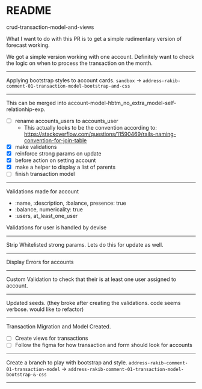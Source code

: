 # README

crud-transaction-model-and-views

What I want to do with this PR is to get a simple rudimentary version of forecast working.

We got a simple version working with one account.
Definitely want to check the logic on when to process the transaction on the month.

---

Applying bootstrap styles to account cards.
`sandbox` -> `address-rakib-comment-01-transaction-model-bootstrap-and-css`

---

This can be merged into account-model-hbtm_no_extra_model-self-relationhip-exp.

- [ ] rename accounts_users to accounts_user
  - This actually looks to be the convention according to:
    https://stackoverflow.com/questions/11590469/rails-naming-convention-for-join-table
- [x] make validations
- [x] reinforce strong params on update
- [x] before action on setting account
- [x] make a helper to display a list of parents
- [ ] finish transaction model

---

Validations made for account

- :name, :description, :balance, presence: true
- :balance, numericality: true
- :users, at_least_one_user

Validations for user is handled by devise

---

Strip Whitelisted strong params. Lets do this for update as well.

---

Display Errors for accounts

---

Custom Validation to check that their is at least one user assigned to account.

---

Updated seeds. (they broke after creating the validations. code seems verbose. would like to refactor)

---

Transaction Migration and Model Created.

- [ ] Create views for transactions
- [ ] Follow the figma for how transaction and form should look for accounts

---

Create a branch to play with bootstrap and style.
`address-rakib-comment-01-transaction-model` ->
`address-rakib-comment-01-transaction-model-bootstrap-&-css`

---
